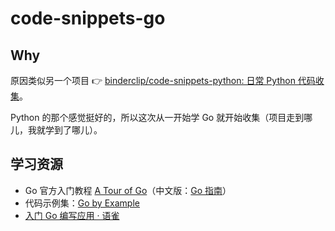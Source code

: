 # code-snippets-go

## Why

原因类似另一个项目 👉 [binderclip/code-snippets-python: 日常 Python 代码收集](https://github.com/binderclip/code-snippets-python)。

Python 的那个感觉挺好的，所以这次从一开始学 Go 就开始收集（项目走到哪儿，我就学到了哪儿）。

## 学习资源

- Go 官方入门教程 [A Tour of Go](https://tour.golang.org/list)（中文版：[Go 指南](https://tour.go-zh.org/list)）
- 代码示例集：[Go by Example](https://gobyexample.com/)
- [入门 Go 编写应用 · 语雀](https://yuque.com/huacnlee/notes/hello-go)
